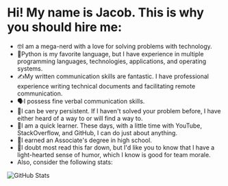 # Hi! My name is Jacob. This is why you should hire me:
- 🤓I am a mega-nerd with a love for solving problems with technology.
- 🐍Python is my favorite language, but I have experience in multiple programming languages, technologies, applications, and operating systems.
- ✍️My written communication skills are fantastic. I have professional experience writing technical documents and facilitating remote communication.
- 🗣️I possess fine verbal communication skills. 
- 💪I can be very persistent. If I haven't solved your problem before, I have either heard of a way to or will find a way to. 
- 🧠I am a quick learner. These days, with a little time with YouTube, StackOverflow, and GitHub, I can do just about anything.
- 📃I earned an Associate's degree in high school.
- 🤙I doubt most read this far down, but I'd like you to know that I have a light-hearted sense of humor, which I know is good for team morale.
- Also, consider the following stats:

![GitHub Stats](https://github-readme-stats.vercel.app/api/top-langs/?username=JacobDPoland&theme=dark&show_icons=true&hide_border=true&layout=compact)


